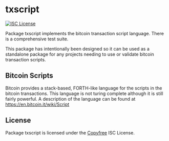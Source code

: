 # txscript

[![ISC License](http://img.shields.io/badge/license-ISC-blue.svg)](http://Copyfree.org)

Package txscript implements the bitcoin transaction script language. There is a
comprehensive test suite.

This package has intentionally been designed so it can be used as a standalone
package for any projects needing to use or validate bitcoin transaction scripts.

## Bitcoin Scripts

Bitcoin provides a stack-based, FORTH-like language for the scripts in the
bitcoin transactions. This language is not turing complete although it is still
fairly powerful. A description of the language can be found at
https://en.bitcoin.it/wiki/Script

## License

Package txscript is licensed under the [Copyfree](http://Copyfree.org) ISC
License.
